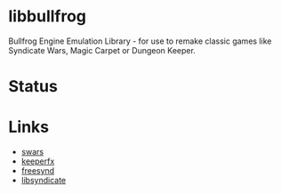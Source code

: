 # libbullfrog

Bullfrog Engine Emulation Library - for use to remake classic games like Syndicate Wars, Magic Carpet or Dungeon Keeper.

# Status


# Links

- [swars](http://github.com/swfans/swars)
- [keeperfx](http://github.com/dkfans/keeperfx)
- [freesynd](https://freesynd.sourceforge.io/)
- [libsyndicate](http://icculus.org/libsyndicate/libsyndicate.html)

